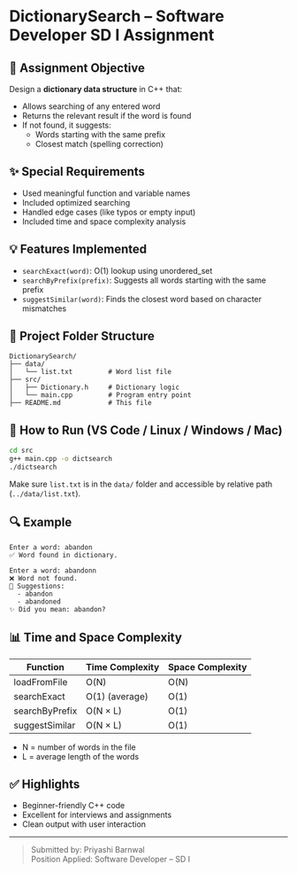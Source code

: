 # DictionarySearch – Software Developer SD I Assignment

## 📖 Assignment Objective
Design a **dictionary data structure** in C++ that:
- Allows searching of any entered word
- Returns the relevant result if the word is found
- If not found, it suggests:
  - Words starting with the same prefix
  - Closest match (spelling correction)

## ✨ Special Requirements
- Used meaningful function and variable names
- Included optimized searching
- Handled edge cases (like typos or empty input)
- Included time and space complexity analysis

## 💡 Features Implemented
- `searchExact(word)`: O(1) lookup using unordered_set
- `searchByPrefix(prefix)`: Suggests all words starting with the same prefix
- `suggestSimilar(word)`: Finds the closest word based on character mismatches

## 📂 Project Folder Structure
```
DictionarySearch/
├── data/
│   └── list.txt         # Word list file
├── src/
│   ├── Dictionary.h     # Dictionary logic
│   └── main.cpp         # Program entry point
├── README.md            # This file
```

## 🧪 How to Run (VS Code / Linux / Windows / Mac)
```bash
cd src
g++ main.cpp -o dictsearch
./dictsearch
```

Make sure `list.txt` is in the `data/` folder and accessible by relative path (`../data/list.txt`).

## 🔍 Example
```
Enter a word: abandon
✅ Word found in dictionary.

Enter a word: abandonn
❌ Word not found.
🔎 Suggestions:
  - abandon
  - abandoned
✨ Did you mean: abandon?
```

## 📊 Time and Space Complexity
| Function              | Time Complexity   | Space Complexity |
|-----------------------|-------------------|------------------|
| loadFromFile          | O(N)              | O(N)             |
| searchExact           | O(1) (average)    | O(1)             |
| searchByPrefix        | O(N × L)          | O(1)             |
| suggestSimilar        | O(N × L)          | O(1)             |

- N = number of words in the file
- L = average length of the words

## ✅ Highlights
- Beginner-friendly C++ code
- Excellent for interviews and assignments
- Clean output with user interaction

---

> Submitted by: Priyashi Barnwal  
> Position Applied: Software Developer – SD I
